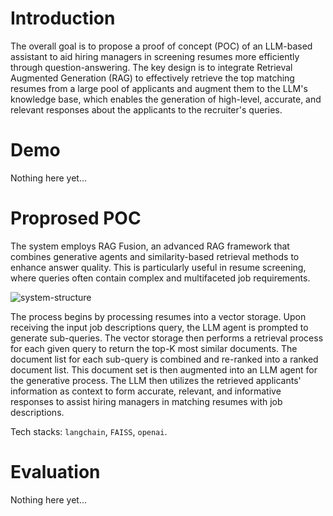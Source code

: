 # Introduction

The overall goal is to propose a proof of concept (POC) of an LLM-based assistant to aid hiring managers in screening resumes more efficiently through question-answering. The key design is to integrate Retrieval Augmented Generation (RAG) to effectively retrieve the top matching resumes from a large pool of applicants and augment them to the LLM's knowledge base, which enables the generation of high-level, accurate, and relevant responses about the applicants to the recruiter's queries.

# Demo

Nothing here yet...

# Proprosed POC

The system employs RAG Fusion, an advanced RAG framework that combines generative agents and similarity-based retrieval methods to enhance answer quality. This is particularly useful in resume screening, where queries often contain complex and multifaceted job requirements.

![system-structure](https://github.com/Hungreeee/Resume-Screening-LLM-RAG/assets/46376260/b108cbda-81fa-495c-b2a6-c3a279310bf6)

The process begins by processing resumes into a vector storage. Upon receiving the input job descriptions query, the LLM agent is prompted to generate sub-queries. The vector storage then performs a retrieval process for each given query to return the top-K most similar documents. The document list for each sub-query is combined and re-ranked into a ranked document list. This document set is then augmented into an LLM agent for the generative process. The LLM then utilizes the retrieved applicants' information as context to form accurate, relevant, and informative responses to assist hiring managers in matching resumes with job descriptions.

Tech stacks: `langchain`, `FAISS`, `openai`.

# Evaluation

Nothing here yet...

